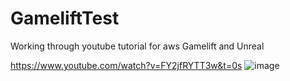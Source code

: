 # GameliftTest
Working through youtube tutorial for aws Gamelift and Unreal 

https://www.youtube.com/watch?v=FY2jfRYTT3w&t=0s
![image](https://user-images.githubusercontent.com/3318539/177704632-7347b013-e7c8-4024-80f5-b5e92105cba5.png)
